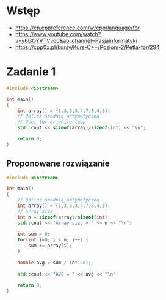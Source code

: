 # Wstęp
- https://en.cppreference.com/w/cpp/language/for
- https://www.youtube.com/watch?v=y6GOYVTVvqo&ab_channel=Pasjainformatyki
- https://cpp0x.pl/kursy/Kurs-C++/Poziom-2/Petla-for/294

# Zadanie 1

```cpp
#include <iostream>

int main()
{
    int array[] = {1,3,6,3,4,7,8,4,3};
    // Oblicz średnią artymetyczną 
    // Use: for or while loop
    std::cout << sizeof(array)/sizeof(int) << "\n";

    return 0;
}
```
## Proponowane rozwiązanie
```cpp
#include <iostream>

int main()
{
    // Oblicz średnią artymetyczną
    int array[] = {1,3,6,3,4,7,8,4,3};
    // array size
    int n = sizeof(array)/sizeof(int);
    std::cout << "Array size = " << n << "\n";
    
    int sum = 0;
    for(int i=0; i < n; i++) {
        sum += array[i];
    }
    
    double avg = sum / (n*1.0);
    
    std::cout << "AVG = " << avg << "\n";
    
    return 0;
}
```
